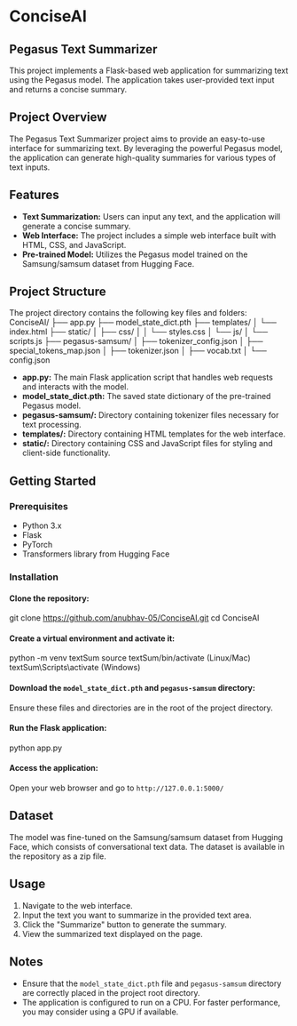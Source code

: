 # ConciseAI

## Pegasus Text Summarizer

This project implements a Flask-based web application for summarizing text using the Pegasus model. The application takes user-provided text input and returns a concise summary.

## Project Overview

The Pegasus Text Summarizer project aims to provide an easy-to-use interface for summarizing text. By leveraging the powerful Pegasus model, the application can generate high-quality summaries for various types of text inputs.

## Features

- **Text Summarization:** Users can input any text, and the application will generate a concise summary.
- **Web Interface:** The project includes a simple web interface built with HTML, CSS, and JavaScript.
- **Pre-trained Model:** Utilizes the Pegasus model trained on the Samsung/samsum dataset from Hugging Face.

## Project Structure

The project directory contains the following key files and folders:
ConciseAI/
├── app.py
├── model_state_dict.pth
├── templates/
│ └── index.html
├── static/
│ ├── css/
│ │ └── styles.css
│ └── js/
│ └── scripts.js
├── pegasus-samsum/
│ ├── tokenizer_config.json
│ ├── special_tokens_map.json
│ ├── tokenizer.json
│ ├── vocab.txt
│ └── config.json


- **app.py:** The main Flask application script that handles web requests and interacts with the model.
- **model_state_dict.pth:** The saved state dictionary of the pre-trained Pegasus model.
- **pegasus-samsum/:** Directory containing tokenizer files necessary for text processing.
- **templates/:** Directory containing HTML templates for the web interface.
- **static/:** Directory containing CSS and JavaScript files for styling and client-side functionality.

## Getting Started

### Prerequisites

- Python 3.x
- Flask
- PyTorch
- Transformers library from Hugging Face

### Installation

#### Clone the repository:

git clone https://github.com/anubhav-05/ConciseAI.git
cd ConciseAI


#### Create a virtual environment and activate it:

python -m venv textSum
source textSum/bin/activate (Linux/Mac)
textSum\Scripts\activate (Windows)


#### Download the `model_state_dict.pth` and `pegasus-samsum` directory:

Ensure these files and directories are in the root of the project directory.

#### Run the Flask application:

python app.py


#### Access the application:

Open your web browser and go to `http://127.0.0.1:5000/`

## Dataset

The model was fine-tuned on the Samsung/samsum dataset from Hugging Face, which consists of conversational text data. The dataset is available in the repository as a zip file.

## Usage

1. Navigate to the web interface.
2. Input the text you want to summarize in the provided text area.
3. Click the "Summarize" button to generate the summary.
4. View the summarized text displayed on the page.

## Notes

- Ensure that the `model_state_dict.pth` file and `pegasus-samsum` directory are correctly placed in the project root directory.
- The application is configured to run on a CPU. For faster performance, you may consider using a GPU if available.



